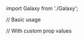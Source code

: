 import Galaxy from './Galaxy';

// Basic usage
<div style={{ width: '100%', height: '600px', position: 'relative' }}>
  <Galaxy />
</div>

// With custom prop values
<div style={{ width: '100%', height: '600px', position: 'relative' }}>
  <Galaxy 
    mouseRepulsion={true}
    mouseInteraction={true}
    density={1.5}
    glowIntensity={0.5}
    saturation={0.8}
    hueShift={240}
  />
</div>
